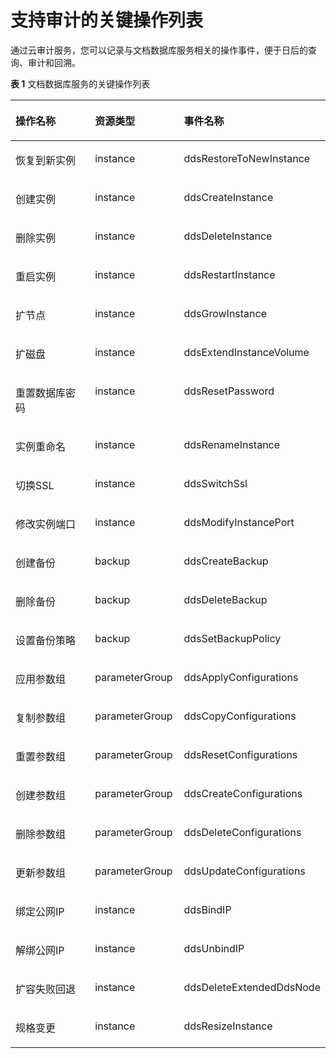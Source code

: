 # 支持审计的关键操作列表<a name="dds_03_0029"></a>

通过云审计服务，您可以记录与文档数据库服务相关的操作事件，便于日后的查询、审计和回溯。

**表 1**  文档数据库服务的关键操作列表

<a name="table7128270172415"></a>
<table><thead align="left"><tr id="row1233713172415"><th class="cellrowborder" valign="top" width="34.260000000000005%" id="mcps1.2.4.1.1"><p id="p3322172172725"><a name="p3322172172725"></a><a name="p3322172172725"></a>操作名称</p>
</th>
<th class="cellrowborder" valign="top" width="28.42%" id="mcps1.2.4.1.2"><p id="p5944501172725"><a name="p5944501172725"></a><a name="p5944501172725"></a>资源类型</p>
</th>
<th class="cellrowborder" valign="top" width="37.32%" id="mcps1.2.4.1.3"><p id="p38574549172725"><a name="p38574549172725"></a><a name="p38574549172725"></a>事件名称</p>
</th>
</tr>
</thead>
<tbody><tr id="row51150867172415"><td class="cellrowborder" valign="top" width="34.260000000000005%" headers="mcps1.2.4.1.1 "><p id="p14807165172640"><a name="p14807165172640"></a><a name="p14807165172640"></a>恢复到新实例</p>
</td>
<td class="cellrowborder" valign="top" width="28.42%" headers="mcps1.2.4.1.2 "><p id="p56518399172415"><a name="p56518399172415"></a><a name="p56518399172415"></a>instance</p>
</td>
<td class="cellrowborder" valign="top" width="37.32%" headers="mcps1.2.4.1.3 "><p id="p12219856172415"><a name="p12219856172415"></a><a name="p12219856172415"></a>ddsRestoreToNewInstance</p>
</td>
</tr>
<tr id="row15817463172415"><td class="cellrowborder" valign="top" width="34.260000000000005%" headers="mcps1.2.4.1.1 "><p id="p57005228172640"><a name="p57005228172640"></a><a name="p57005228172640"></a>创建实例</p>
</td>
<td class="cellrowborder" valign="top" width="28.42%" headers="mcps1.2.4.1.2 "><p id="p28073369172415"><a name="p28073369172415"></a><a name="p28073369172415"></a>instance</p>
</td>
<td class="cellrowborder" valign="top" width="37.32%" headers="mcps1.2.4.1.3 "><p id="p32552668172415"><a name="p32552668172415"></a><a name="p32552668172415"></a>ddsCreateInstance</p>
</td>
</tr>
<tr id="row3353885172415"><td class="cellrowborder" valign="top" width="34.260000000000005%" headers="mcps1.2.4.1.1 "><p id="p16424887172640"><a name="p16424887172640"></a><a name="p16424887172640"></a>删除实例</p>
</td>
<td class="cellrowborder" valign="top" width="28.42%" headers="mcps1.2.4.1.2 "><p id="p60246505172415"><a name="p60246505172415"></a><a name="p60246505172415"></a>instance</p>
</td>
<td class="cellrowborder" valign="top" width="37.32%" headers="mcps1.2.4.1.3 "><p id="p25525693172415"><a name="p25525693172415"></a><a name="p25525693172415"></a>ddsDeleteInstance</p>
</td>
</tr>
<tr id="row1568013172415"><td class="cellrowborder" valign="top" width="34.260000000000005%" headers="mcps1.2.4.1.1 "><p id="p28364991172640"><a name="p28364991172640"></a><a name="p28364991172640"></a>重启实例</p>
</td>
<td class="cellrowborder" valign="top" width="28.42%" headers="mcps1.2.4.1.2 "><p id="p20080086172415"><a name="p20080086172415"></a><a name="p20080086172415"></a>instance</p>
</td>
<td class="cellrowborder" valign="top" width="37.32%" headers="mcps1.2.4.1.3 "><p id="p65382888172415"><a name="p65382888172415"></a><a name="p65382888172415"></a>ddsRestartInstance</p>
</td>
</tr>
<tr id="row21236309172415"><td class="cellrowborder" valign="top" width="34.260000000000005%" headers="mcps1.2.4.1.1 "><p id="p8548977172640"><a name="p8548977172640"></a><a name="p8548977172640"></a>扩节点</p>
</td>
<td class="cellrowborder" valign="top" width="28.42%" headers="mcps1.2.4.1.2 "><p id="p13422928172415"><a name="p13422928172415"></a><a name="p13422928172415"></a>instance</p>
</td>
<td class="cellrowborder" valign="top" width="37.32%" headers="mcps1.2.4.1.3 "><p id="p23363677172415"><a name="p23363677172415"></a><a name="p23363677172415"></a>ddsGrowInstance</p>
</td>
</tr>
<tr id="row44903244172415"><td class="cellrowborder" valign="top" width="34.260000000000005%" headers="mcps1.2.4.1.1 "><p id="p58189247172640"><a name="p58189247172640"></a><a name="p58189247172640"></a>扩磁盘</p>
</td>
<td class="cellrowborder" valign="top" width="28.42%" headers="mcps1.2.4.1.2 "><p id="p2271244172415"><a name="p2271244172415"></a><a name="p2271244172415"></a>instance</p>
</td>
<td class="cellrowborder" valign="top" width="37.32%" headers="mcps1.2.4.1.3 "><p id="p12346724172415"><a name="p12346724172415"></a><a name="p12346724172415"></a>ddsExtendInstanceVolume</p>
</td>
</tr>
<tr id="row58150097172415"><td class="cellrowborder" valign="top" width="34.260000000000005%" headers="mcps1.2.4.1.1 "><p id="p7159460172640"><a name="p7159460172640"></a><a name="p7159460172640"></a>重置数据库密码</p>
</td>
<td class="cellrowborder" valign="top" width="28.42%" headers="mcps1.2.4.1.2 "><p id="p8894794172415"><a name="p8894794172415"></a><a name="p8894794172415"></a>instance</p>
</td>
<td class="cellrowborder" valign="top" width="37.32%" headers="mcps1.2.4.1.3 "><p id="p44505163172415"><a name="p44505163172415"></a><a name="p44505163172415"></a>ddsResetPassword</p>
</td>
</tr>
<tr id="row2274315172415"><td class="cellrowborder" valign="top" width="34.260000000000005%" headers="mcps1.2.4.1.1 "><p id="p51864291172640"><a name="p51864291172640"></a><a name="p51864291172640"></a>实例重命名</p>
</td>
<td class="cellrowborder" valign="top" width="28.42%" headers="mcps1.2.4.1.2 "><p id="p23613842172415"><a name="p23613842172415"></a><a name="p23613842172415"></a>instance</p>
</td>
<td class="cellrowborder" valign="top" width="37.32%" headers="mcps1.2.4.1.3 "><p id="p6480169172415"><a name="p6480169172415"></a><a name="p6480169172415"></a>ddsRenameInstance</p>
</td>
</tr>
<tr id="row32061986172415"><td class="cellrowborder" valign="top" width="34.260000000000005%" headers="mcps1.2.4.1.1 "><p id="p59818980172640"><a name="p59818980172640"></a><a name="p59818980172640"></a>切换SSL</p>
</td>
<td class="cellrowborder" valign="top" width="28.42%" headers="mcps1.2.4.1.2 "><p id="p39515201172415"><a name="p39515201172415"></a><a name="p39515201172415"></a>instance</p>
</td>
<td class="cellrowborder" valign="top" width="37.32%" headers="mcps1.2.4.1.3 "><p id="p23802254172415"><a name="p23802254172415"></a><a name="p23802254172415"></a>ddsSwitchSsl</p>
</td>
</tr>
<tr id="row38373494172415"><td class="cellrowborder" valign="top" width="34.260000000000005%" headers="mcps1.2.4.1.1 "><p id="p54384084172640"><a name="p54384084172640"></a><a name="p54384084172640"></a>修改实例端口</p>
</td>
<td class="cellrowborder" valign="top" width="28.42%" headers="mcps1.2.4.1.2 "><p id="p43146718172415"><a name="p43146718172415"></a><a name="p43146718172415"></a>instance</p>
</td>
<td class="cellrowborder" valign="top" width="37.32%" headers="mcps1.2.4.1.3 "><p id="p44109035172415"><a name="p44109035172415"></a><a name="p44109035172415"></a>ddsModifyInstancePort</p>
</td>
</tr>
<tr id="row32316650172415"><td class="cellrowborder" valign="top" width="34.260000000000005%" headers="mcps1.2.4.1.1 "><p id="p51767545172640"><a name="p51767545172640"></a><a name="p51767545172640"></a>创建备份</p>
</td>
<td class="cellrowborder" valign="top" width="28.42%" headers="mcps1.2.4.1.2 "><p id="p32644720172415"><a name="p32644720172415"></a><a name="p32644720172415"></a>backup</p>
</td>
<td class="cellrowborder" valign="top" width="37.32%" headers="mcps1.2.4.1.3 "><p id="p27631467172415"><a name="p27631467172415"></a><a name="p27631467172415"></a>ddsCreateBackup</p>
</td>
</tr>
<tr id="row59844175172415"><td class="cellrowborder" valign="top" width="34.260000000000005%" headers="mcps1.2.4.1.1 "><p id="p23359296172640"><a name="p23359296172640"></a><a name="p23359296172640"></a>删除备份</p>
</td>
<td class="cellrowborder" valign="top" width="28.42%" headers="mcps1.2.4.1.2 "><p id="p50781478172415"><a name="p50781478172415"></a><a name="p50781478172415"></a>backup</p>
</td>
<td class="cellrowborder" valign="top" width="37.32%" headers="mcps1.2.4.1.3 "><p id="p66863438172415"><a name="p66863438172415"></a><a name="p66863438172415"></a>ddsDeleteBackup</p>
</td>
</tr>
<tr id="row3375163172415"><td class="cellrowborder" valign="top" width="34.260000000000005%" headers="mcps1.2.4.1.1 "><p id="p50384603172640"><a name="p50384603172640"></a><a name="p50384603172640"></a>设置备份策略</p>
</td>
<td class="cellrowborder" valign="top" width="28.42%" headers="mcps1.2.4.1.2 "><p id="p65630967172415"><a name="p65630967172415"></a><a name="p65630967172415"></a>backup</p>
</td>
<td class="cellrowborder" valign="top" width="37.32%" headers="mcps1.2.4.1.3 "><p id="p27475993172415"><a name="p27475993172415"></a><a name="p27475993172415"></a>ddsSetBackupPolicy</p>
</td>
</tr>
<tr id="row6070989172415"><td class="cellrowborder" valign="top" width="34.260000000000005%" headers="mcps1.2.4.1.1 "><p id="p21827333172640"><a name="p21827333172640"></a><a name="p21827333172640"></a>应用参数组</p>
</td>
<td class="cellrowborder" valign="top" width="28.42%" headers="mcps1.2.4.1.2 "><p id="p36205155172415"><a name="p36205155172415"></a><a name="p36205155172415"></a>parameterGroup</p>
</td>
<td class="cellrowborder" valign="top" width="37.32%" headers="mcps1.2.4.1.3 "><p id="p54389341172415"><a name="p54389341172415"></a><a name="p54389341172415"></a>ddsApplyConfigurations</p>
</td>
</tr>
<tr id="row7332972172415"><td class="cellrowborder" valign="top" width="34.260000000000005%" headers="mcps1.2.4.1.1 "><p id="p7325377172640"><a name="p7325377172640"></a><a name="p7325377172640"></a>复制参数组</p>
</td>
<td class="cellrowborder" valign="top" width="28.42%" headers="mcps1.2.4.1.2 "><p id="p61686063172415"><a name="p61686063172415"></a><a name="p61686063172415"></a>parameterGroup</p>
</td>
<td class="cellrowborder" valign="top" width="37.32%" headers="mcps1.2.4.1.3 "><p id="p24710512172415"><a name="p24710512172415"></a><a name="p24710512172415"></a>ddsCopyConfigurations</p>
</td>
</tr>
<tr id="row50134407172415"><td class="cellrowborder" valign="top" width="34.260000000000005%" headers="mcps1.2.4.1.1 "><p id="p38600091172640"><a name="p38600091172640"></a><a name="p38600091172640"></a>重置参数组</p>
</td>
<td class="cellrowborder" valign="top" width="28.42%" headers="mcps1.2.4.1.2 "><p id="p31306796172415"><a name="p31306796172415"></a><a name="p31306796172415"></a>parameterGroup</p>
</td>
<td class="cellrowborder" valign="top" width="37.32%" headers="mcps1.2.4.1.3 "><p id="p18601265172415"><a name="p18601265172415"></a><a name="p18601265172415"></a>ddsResetConfigurations</p>
</td>
</tr>
<tr id="row15351382172415"><td class="cellrowborder" valign="top" width="34.260000000000005%" headers="mcps1.2.4.1.1 "><p id="p20852324172640"><a name="p20852324172640"></a><a name="p20852324172640"></a>创建参数组</p>
</td>
<td class="cellrowborder" valign="top" width="28.42%" headers="mcps1.2.4.1.2 "><p id="p57122032172415"><a name="p57122032172415"></a><a name="p57122032172415"></a>parameterGroup</p>
</td>
<td class="cellrowborder" valign="top" width="37.32%" headers="mcps1.2.4.1.3 "><p id="p26967495172415"><a name="p26967495172415"></a><a name="p26967495172415"></a>ddsCreateConfigurations</p>
</td>
</tr>
<tr id="row44525206172415"><td class="cellrowborder" valign="top" width="34.260000000000005%" headers="mcps1.2.4.1.1 "><p id="p34741240172640"><a name="p34741240172640"></a><a name="p34741240172640"></a>删除参数组</p>
</td>
<td class="cellrowborder" valign="top" width="28.42%" headers="mcps1.2.4.1.2 "><p id="p4995482172415"><a name="p4995482172415"></a><a name="p4995482172415"></a>parameterGroup</p>
</td>
<td class="cellrowborder" valign="top" width="37.32%" headers="mcps1.2.4.1.3 "><p id="p44615521172415"><a name="p44615521172415"></a><a name="p44615521172415"></a>ddsDeleteConfigurations</p>
</td>
</tr>
<tr id="row9277264172415"><td class="cellrowborder" valign="top" width="34.260000000000005%" headers="mcps1.2.4.1.1 "><p id="p26322939172640"><a name="p26322939172640"></a><a name="p26322939172640"></a>更新参数组</p>
</td>
<td class="cellrowborder" valign="top" width="28.42%" headers="mcps1.2.4.1.2 "><p id="p390801172415"><a name="p390801172415"></a><a name="p390801172415"></a>parameterGroup</p>
</td>
<td class="cellrowborder" valign="top" width="37.32%" headers="mcps1.2.4.1.3 "><p id="p53124087172415"><a name="p53124087172415"></a><a name="p53124087172415"></a>ddsUpdateConfigurations</p>
</td>
</tr>
<tr id="row54597265172415"><td class="cellrowborder" valign="top" width="34.260000000000005%" headers="mcps1.2.4.1.1 "><p id="p63396759172640"><a name="p63396759172640"></a><a name="p63396759172640"></a>绑定公网IP</p>
</td>
<td class="cellrowborder" valign="top" width="28.42%" headers="mcps1.2.4.1.2 "><p id="p52654660172415"><a name="p52654660172415"></a><a name="p52654660172415"></a>instance</p>
</td>
<td class="cellrowborder" valign="top" width="37.32%" headers="mcps1.2.4.1.3 "><p id="p59889414172415"><a name="p59889414172415"></a><a name="p59889414172415"></a>ddsBindIP</p>
</td>
</tr>
<tr id="row41352498172415"><td class="cellrowborder" valign="top" width="34.260000000000005%" headers="mcps1.2.4.1.1 "><p id="p45339199172640"><a name="p45339199172640"></a><a name="p45339199172640"></a>解绑公网IP</p>
</td>
<td class="cellrowborder" valign="top" width="28.42%" headers="mcps1.2.4.1.2 "><p id="p59716331172415"><a name="p59716331172415"></a><a name="p59716331172415"></a>instance</p>
</td>
<td class="cellrowborder" valign="top" width="37.32%" headers="mcps1.2.4.1.3 "><p id="p59154263172415"><a name="p59154263172415"></a><a name="p59154263172415"></a>ddsUnbindIP</p>
</td>
</tr>
<tr id="row27889041172415"><td class="cellrowborder" valign="top" width="34.260000000000005%" headers="mcps1.2.4.1.1 "><p id="p45117996172640"><a name="p45117996172640"></a><a name="p45117996172640"></a>扩容失败回退</p>
</td>
<td class="cellrowborder" valign="top" width="28.42%" headers="mcps1.2.4.1.2 "><p id="p41237927172415"><a name="p41237927172415"></a><a name="p41237927172415"></a>instance</p>
</td>
<td class="cellrowborder" valign="top" width="37.32%" headers="mcps1.2.4.1.3 "><p id="p52306313172415"><a name="p52306313172415"></a><a name="p52306313172415"></a>ddsDeleteExtendedDdsNode</p>
</td>
</tr>
<tr id="row17120638172415"><td class="cellrowborder" valign="top" width="34.260000000000005%" headers="mcps1.2.4.1.1 "><p id="p7675941172640"><a name="p7675941172640"></a><a name="p7675941172640"></a>规格变更</p>
</td>
<td class="cellrowborder" valign="top" width="28.42%" headers="mcps1.2.4.1.2 "><p id="p55382814172415"><a name="p55382814172415"></a><a name="p55382814172415"></a>instance</p>
</td>
<td class="cellrowborder" valign="top" width="37.32%" headers="mcps1.2.4.1.3 "><p id="p25789216172415"><a name="p25789216172415"></a><a name="p25789216172415"></a>ddsResizeInstance</p>
</td>
</tr>
</tbody>
</table>


